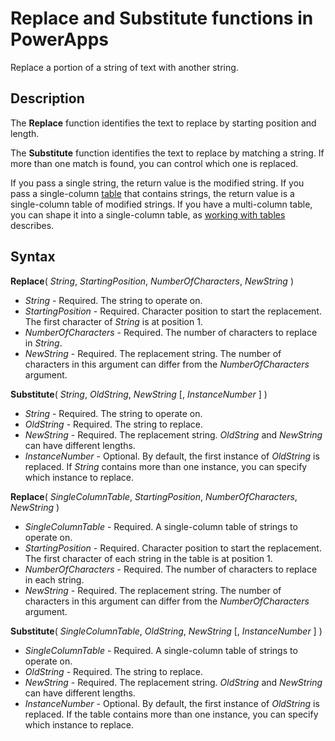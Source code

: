 <properties
	pageTitle="Replace and Substitute functions | Microsoft PowerApps"
	description="Reference information, including syntax, for the Replace and Substitute functions in PowerApps"
	services=""
	suite="powerapps"
	documentationCenter="na"
	authors="gregli-msft"
	manager="anneta"
	editor=""
	tags=""/>

<tags
   ms.service="powerapps"
   ms.devlang="na"
   ms.topic="article"
   ms.tgt_pltfrm="na"
   ms.workload="na"
   ms.date="11/07/2015"
   ms.author="gregli"/>

# Replace and Substitute functions in PowerApps #

Replace a portion of a string of text with another string.

## Description ##

The **Replace** function identifies the text to replace by starting position and length.  

The **Substitute** function identifies the text to replace by matching a string.  If more than one match is found, you can control which one is replaced.

If you pass a single string, the return value is the modified string.  If you pass a single-column [table](../working-with-tables.md) that contains strings, the return value is a single-column table of modified strings. If you have a multi-column table, you can shape it into a single-column table, as [working with tables](../working-with-tables.md) describes.

## Syntax ##

**Replace**( *String*, *StartingPosition*, *NumberOfCharacters*, *NewString* )

- *String* - Required. The string to operate on.
- *StartingPosition* - Required.  Character position to start the replacement. The first character of *String* is at position 1.
- *NumberOfCharacters* - Required.  The number of characters to replace in *String*.
- *NewString* - Required.  The replacement string. The number of characters in this argument can differ from the *NumberOfCharacters* argument.

**Substitute**( *String*, *OldString*, *NewString* [, *InstanceNumber* ] )

- *String* - Required. The string to operate on.
- *OldString* - Required.  The string to replace.
- *NewString* - Required.  The replacement string. *OldString* and *NewString* can have different lengths.
- *InstanceNumber* - Optional. By default, the first instance of *OldString* is replaced. If *String* contains more than one instance, you can specify which instance to replace.

**Replace**( *SingleColumnTable*, *StartingPosition*, *NumberOfCharacters*, *NewString* )

- *SingleColumnTable* - Required. A single-column table of strings to operate on.
- *StartingPosition* - Required.  Character position to start the replacement.  The first character of each string in the table is at position 1.
- *NumberOfCharacters* - Required.  The number of characters to replace in each string.
- *NewString* - Required.  The replacement string. The number of characters in this argument can differ from the *NumberOfCharacters* argument.

**Substitute**( *SingleColumnTable*, *OldString*, *NewString* [, *InstanceNumber* ] )

- *SingleColumnTable* - Required. A single-column table of strings to operate on.
- *OldString* - Required.  The string to replace.
- *NewString* - Required.  The replacement string. *OldString* and *NewString* can have different lengths.
- *InstanceNumber* - Optional. By default, the first instance of *OldString* is replaced. If the table contains more than one instance, you can specify which instance to replace.
